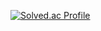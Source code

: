 
[![Solved.ac Profile](http://mazassumnida.wtf/api/v2/generate_badge?boj=lee2963)](https://solved.ac/lee2963/)
